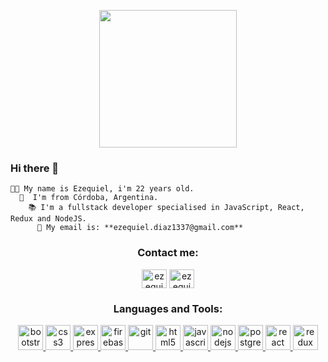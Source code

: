 <p align="center">
   <img src="https://lo2y.com/wp-content/uploads/2016/02/hello-world.png"  height="220" /> 
</p>



### Hi there 👋

```
👦🏻 My name is Ezequiel, i'm 22 years old.
  📍  I'm from Córdoba, Argentina.
    📚 I'm a fullstack developer specialised in JavaScript, React, Redux and NodeJS.
      📩 My email is: **ezequiel.diaz1337@gmail.com** 
```

<h3 align="center">Contact me:</h3>
<p align="center">
  <a href="https://www.linkedin.com/in/ezequiel-diaz-4b6b0b199/" target="_blank"><img align="center" src="https://cdn.jsdelivr.net/npm/simple-icons@3.0.1/icons/linkedin.svg"     alt="ezequieldiaz1_" height="30" width="40" /></a>
<a href="https://www.instagram.com/ezequieldiaz1_/" target="_blank"><img align="center" src="https://cdn.jsdelivr.net/npm/simple-icons@3.0.1/icons/instagram.svg" alt="ezequieldiaz1_" height="30" width="40" /></a>
</p>

<h3 align="center">Languages and Tools:</h3>

<p align="center"> <a href="https://getbootstrap.com" target="_blank"> <img src="https://devicons.github.io/devicon/devicon.git/icons/bootstrap/bootstrap-plain.svg" alt="bootstrap" width="40" height="40"/> </a> <a href="https://www.w3schools.com/css/" target="_blank"> <img src="https://devicons.github.io/devicon/devicon.git/icons/css3/css3-original-wordmark.svg" alt="css3" width="40" height="40"/> </a> <a href="https://expressjs.com" target="_blank"> <img src="https://devicons.github.io/devicon/devicon.git/icons/express/express-original-wordmark.svg" alt="express" width="40" height="40"/> </a> <a href="https://firebase.google.com/" target="_blank"> <img src="https://www.vectorlogo.zone/logos/firebase/firebase-icon.svg" alt="firebase" width="40" height="40"/> </a> <a href="https://git-scm.com/" target="_blank"> <img src="https://www.vectorlogo.zone/logos/git-scm/git-scm-icon.svg" alt="git" width="40" height="40"/> </a> <a href="https://www.w3.org/html/" target="_blank"> <img src="https://devicons.github.io/devicon/devicon.git/icons/html5/html5-original-wordmark.svg" alt="html5" width="40" height="40"/> </a> <a href="https://developer.mozilla.org/en-US/docs/Web/JavaScript" target="_blank"> <img src="https://devicons.github.io/devicon/devicon.git/icons/javascript/javascript-original.svg" alt="javascript" width="40" height="40"/> </a> <a href="https://nodejs.org" target="_blank"> <img src="https://devicons.github.io/devicon/devicon.git/icons/nodejs/nodejs-original-wordmark.svg" alt="nodejs" width="40" height="40"/> </a> <a href="https://www.postgresql.org" target="_blank"> <img src="https://devicons.github.io/devicon/devicon.git/icons/postgresql/postgresql-original-wordmark.svg" alt="postgresql" width="40" height="40"/> </a> <a href="https://reactjs.org/" target="_blank"> <img src="https://devicons.github.io/devicon/devicon.git/icons/react/react-original-wordmark.svg" alt="react" width="40" height="40"/> </a> <a href="https://redux.js.org" target="_blank"> <img src="https://devicons.github.io/devicon/devicon.git/icons/redux/redux-original.svg" alt="redux" width="40" height="40"/> </a> </p>



